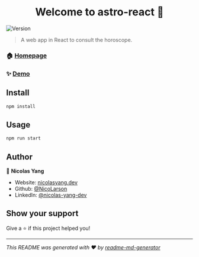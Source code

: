 <h1 align="center">Welcome to astro-react 👋</h1>
<p>
  <img alt="Version" src="https://img.shields.io/badge/version-0.1.0-blue.svg?cacheSeconds=2592000" />
</p>

> A web app in React to consult the horoscope.

### 🏠 [Homepage](https://NicoLarson.github.io/astro-react)

### ✨ [Demo](https://NicoLarson.github.io/astro-react)

## Install

```sh
npm install
```

## Usage

```sh
npm run start
```

## Author

👤 **Nicolas Yang**

* Website: [nicolasyang.dev](https://nicolasyang.dev)
* Github: [@NicoLarson](https://github.com/NicoLarson)
* LinkedIn: [@nicolas-yang-dev](https://linkedin.com/in/nicolas-yang-dev)

## Show your support

Give a ⭐️ if this project helped you!

***
_This README was generated with ❤️ by [readme-md-generator](https://github.com/kefranabg/readme-md-generator)_